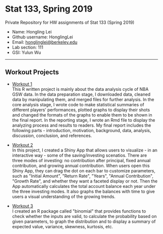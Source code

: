 # Stat 133, Spring 2019

Private Repository for HW assignments of Stat 133 (Spring 2019)

- Name: Hongling Lei
- Github username: HonglingLei
- Email: honglinglei@berkeley.edu
- Lab section: 111
- GSI: Yulun Wu

-----

## Workout Projects

- [Workout 1](workout1)\
This R written project is mainly about the data analysis cycle of NBA GSW data. In the data preparation stage, I downloaded data, cleaned data by manipulating them, and merged files for further analysis. In the core analysis stage, I wrote code to make statistical summaries of different players' performances, plotted graphs to display their shots and changed the formats of the graphs to enable them to be shown in the final report. In the reporting stage, I wrote an Rmd file to display the analyzing process and results to readers. My final report includes the following parts - introduction, motivation, background, data, analysis, discussion, conclusion, and references.

- [Workout 2](workout2)\
In this project, I created a Shiny App that allows users to visualize - in an interactive way - some of the saving/investing scenatios. There are three modes of investing: no contribution after principal, fixed annual contribution, and growing annual contribution. When users open this Shiny App, they can drag the dot on each bar to customize parameters, such as "Initial Amount", "Return Rate", "Years", "Annual Contribution", "Growth Rate", and whether they want a faceted display or not. Then the App automatically calculates the total account balance each year under the three investing modes. It also graphs the balances with time to give users a visual understanding of the growing trends.

- [Workout 3](workout3)\
I created an R package called "binomial" that provides functions to check whether the inputs are valid, to calculate the probability based on given parameters, to graph the distribution and to display a summary of expected value, variance, skewness, kurtosis, etc.
